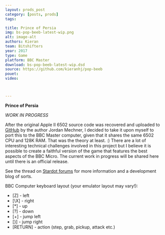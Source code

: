 ```yaml
---
layout: prods_post
category: [posts, prods]
tags: 

title: Prince of Persia
img: bs-pop-beeb-latest-wip.png
alt: image-alt
authors: Kieran
team: Bitshifters
year: 2017
type: Game
platform: BBC Master
download: bs-pop-beeb-latest-wip.dsd
source: https://github.com/kieranhj/pop-beeb
pouet: 
video: 



---
```


**Prince of Persia**

*WORK IN PROGRESS*

After the original Apple II 6502 source code was recovered and uploaded to [GitHub](https://github.com/jmechner/Prince-of-Persia-Apple-II) by the author Jordan Mechner, I decided to take it upon myself to port this to the BBC Master computer, given that it shares the same 6502 CPU and 128K RAM. That was the theory at least. :) There are a lot of interesting technical challenges involved in this project but I believe it is possible to create a faithful version of the game that features the best aspects of the BBC Micro. The current work in progress will be shared here until there is an official release.

See the thread on [Stardot forums](http://stardot.org.uk/forums/viewtopic.php?f=53&t=13079) for more information and a development blog of sorts.

BBC Computer keyboard layout (your emulator layout may vary!):
* [Z] - left
* [\X] - right
* [\*] - up
* [?] - down
* [\+] - jump left
* [}] - jump right
* [RETURN] - action (step, grab, pickup, attack etc.)
